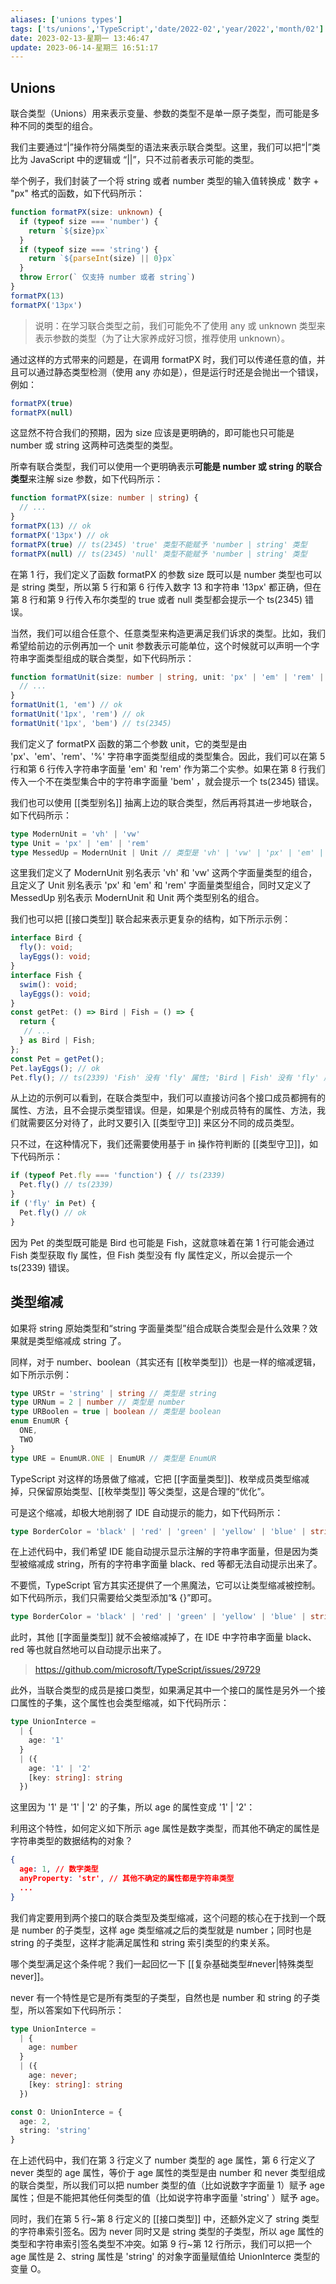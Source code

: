 ```yaml
---
aliases: ['unions types']
tags: ['ts/unions','TypeScript','date/2022-02','year/2022','month/02']
date: 2023-02-13-星期一 13:46:47
update: 2023-06-14-星期三 16:51:17
---
```


## Unions

联合类型（Unions）用来表示变量、参数的类型不是单一原子类型，而可能是多种不同的类型的组合。

我们主要通过“|”操作符分隔类型的语法来表示联合类型。这里，我们可以把“|”类比为 JavaScript 中的逻辑或 “||”，只不过前者表示可能的类型。

举个例子，我们封装了一个将 string 或者 number 类型的输入值转换成 ' 数字 + "px" 格式的函数，如下代码所示：

```ts
function formatPX(size: unknown) {
  if (typeof size === 'number') {
    return `${size}px`
  }
  if (typeof size === 'string') {
    return `${parseInt(size) || 0}px`
  }
  throw Error(` 仅支持 number 或者 string`)
}
formatPX(13)
formatPX('13px')
```

>说明：在学习联合类型之前，我们可能免不了使用 any 或 unknown 类型来表示参数的类型（为了让大家养成好习惯，推荐使用 unknown）。

通过这样的方式带来的问题是，在调用 formatPX 时，我们可以传递任意的值，并且可以通过静态类型检测（使用 any 亦如是），但是运行时还是会抛出一个错误，例如：

```ts
formatPX(true)
formatPX(null)
```

这显然不符合我们的预期，因为 size 应该是更明确的，即可能也只可能是 number 或 string 这两种可选类型的类型。

所幸有联合类型，我们可以使用一个更明确表示**可能是 number 或 string 的联合类型**来注解 size 参数，如下代码所示：

```ts
function formatPX(size: number | string) {
  // ...
}
formatPX(13) // ok
formatPX('13px') // ok
formatPX(true) // ts(2345) 'true' 类型不能赋予 'number | string' 类型
formatPX(null) // ts(2345) 'null' 类型不能赋予 'number | string' 类型
```

在第 1 行，我们定义了函数 formatPX 的参数 size 既可以是 number 类型也可以是 string 类型，所以第 5 行和第 6 行传入数字 13 和字符串 '13px' 都正确，但在第 8 行和第 9 行传入布尔类型的 true 或者 null 类型都会提示一个 ts(2345) 错误。

当然，我们可以组合任意个、任意类型来构造更满足我们诉求的类型。比如，我们希望给前边的示例再加一个 unit 参数表示可能单位，这个时候就可以声明一个字符串字面类型组成的联合类型，如下代码所示：

```ts
function formatUnit(size: number | string, unit: 'px' | 'em' | 'rem' | '%' = 'px') {
  // ...
}
formatUnit(1, 'em') // ok
formatUnit('1px', 'rem') // ok
formatUnit('1px', 'bem') // ts(2345)
```

我们定义了 formatPX 函数的第二个参数 unit，它的类型是由 'px'、'em'、'rem'、'%' 字符串字面类型组成的类型集合。因此，我们可以在第 5 行和第 6 行传入字符串字面量 'em' 和 'rem' 作为第二个实参。如果在第 8 行我们传入一个不在类型集合中的字符串字面量 'bem' ，就会提示一个 ts(2345) 错误。

我们也可以使用 [[类型别名]] 抽离上边的联合类型，然后再将其进一步地联合，如下代码所示：

```ts
type ModernUnit = 'vh' | 'vw'
type Unit = 'px' | 'em' | 'rem'
type MessedUp = ModernUnit | Unit // 类型是 'vh' | 'vw' | 'px' | 'em' | 'rem'
```

这里我们定义了 ModernUnit 别名表示 'vh' 和 'vw' 这两个字面量类型的组合，且定义了 Unit 别名表示 'px' 和 'em' 和 'rem' 字面量类型组合，同时又定义了 MessedUp 别名表示 ModernUnit 和 Unit 两个类型别名的组合。

我们也可以把 [[接口类型]] 联合起来表示更复杂的结构，如下所示示例：

```ts
interface Bird {
  fly(): void;
  layEggs(): void;
}
interface Fish {
  swim(): void;
  layEggs(): void;
}
const getPet: () => Bird | Fish = () => {
  return {
   // ...
  } as Bird | Fish;
};
const Pet = getPet();
Pet.layEggs(); // ok
Pet.fly(); // ts(2339) 'Fish' 没有 'fly' 属性; 'Bird | Fish' 没有 'fly' 属性
```

从上边的示例可以看到，在联合类型中，我们可以直接访问各个接口成员都拥有的属性、方法，且不会提示类型错误。但是，如果是个别成员特有的属性、方法，我们就需要区分对待了，此时又要引入 [[类型守卫]] 来区分不同的成员类型。

只不过，在这种情况下，我们还需要使用基于 in 操作符判断的 [[类型守卫]]，如下代码所示：

```ts
if (typeof Pet.fly === 'function') { // ts(2339)
  Pet.fly() // ts(2339)
}
if ('fly' in Pet) {
  Pet.fly() // ok
}
```

因为 Pet 的类型既可能是 Bird 也可能是 Fish，这就意味着在第 1 行可能会通过 Fish 类型获取 fly 属性，但 Fish 类型没有 fly 属性定义，所以会提示一个 ts(2339) 错误。

## 类型缩减

如果将 string 原始类型和“string 字面量类型”组合成联合类型会是什么效果？效果就是类型缩减成 string 了。

同样，对于 number、boolean（其实还有 [[枚举类型]]）也是一样的缩减逻辑，如下所示示例：

```ts
type URStr = 'string' | string // 类型是 string
type URNum = 2 | number // 类型是 number
type URBoolen = true | boolean // 类型是 boolean
enum EnumUR {
  ONE,
  TWO
}
type URE = EnumUR.ONE | EnumUR // 类型是 EnumUR
```

TypeScript 对这样的场景做了缩减，它把 [[字面量类型]]、枚举成员类型缩减掉，只保留原始类型、[[枚举类型]] 等父类型，这是合理的“优化”。

可是这个缩减，却极大地削弱了 IDE 自动提示的能力，如下代码所示：

```ts
type BorderColor = 'black' | 'red' | 'green' | 'yellow' | 'blue' | string // 类型缩减成 string
```

在上述代码中，我们希望 IDE 能自动提示显示注解的字符串字面量，但是因为类型被缩减成 string，所有的字符串字面量 black、red 等都无法自动提示出来了。

不要慌，TypeScript 官方其实还提供了一个黑魔法，它可以让类型缩减被控制。如下代码所示，我们只需要给父类型添加“& {}”即可。

```ts
type BorderColor = 'black' | 'red' | 'green' | 'yellow' | 'blue' | string & {} // 字面类型都被保留
```

此时，其他 [[字面量类型]] 就不会被缩减掉了，在 IDE 中字符串字面量 black、red 等也就自然地可以自动提示出来了。

> <https://github.com/microsoft/TypeScript/issues/29729>

此外，当联合类型的成员是接口类型，如果满足其中一个接口的属性是另外一个接口属性的子集，这个属性也会类型缩减，如下代码所示：

```ts
type UnionInterce =
  | {
    age: '1'
  }
  | ({
    age: '1' | '2'
    [key: string]: string
  })
```

这里因为 '1' 是 '1' | '2' 的子集，所以 age 的属性变成 '1' | '2'：

利用这个特性，如何定义如下所示 age 属性是数字类型，而其他不确定的属性是字符串类型的数据结构的对象？

```json
{
  age: 1, // 数字类型
  anyProperty: 'str', // 其他不确定的属性都是字符串类型
  ...
}
```

我们肯定要用到两个接口的联合类型及类型缩减，这个问题的核心在于找到一个既是 number 的子类型，这样 age 类型缩减之后的类型就是 number；同时也是 string 的子类型，这样才能满足属性和 string 索引类型的约束关系。

哪个类型满足这个条件呢？我们一起回忆一下 [[复杂基础类型#never|特殊类型 never]]。

never 有一个特性是它是所有类型的子类型，自然也是 number 和 string 的子类型，所以答案如下代码所示：

```ts
type UnionInterce =
  | {
    age: number
  }
  | ({
    age: never;
    [key: string]: string
  })

const O: UnionInterce = {
  age: 2,
  string: 'string'
}
```

在上述代码中，我们在第 3 行定义了 number 类型的 age 属性，第 6 行定义了 never 类型的 age 属性，等价于 age 属性的类型是由 number 和 never 类型组成的联合类型，所以我们可以把 number 类型的值（比如说数字字面量 1）赋予 age 属性；但是不能把其他任何类型的值（比如说字符串字面量 'string' ）赋予 age。

同时，我们在第 5 行~第 8 行定义的 [[接口类型]] 中，还额外定义了 string 类型的字符串索引签名。因为 never 同时又是 string 类型的子类型，所以 age 属性的类型和字符串索引签名类型不冲突。如第 9 行~第 12 行所示，我们可以把一个 age 属性是 2、string 属性是 'string' 的对象字面量赋值给 UnionInterce 类型的变量 O。
